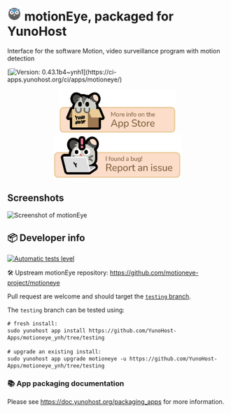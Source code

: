 <!--
N.B.: This README was automatically generated by <https://github.com/YunoHost/apps_tools/blob/main/readme_generator>
It shall NOT be edited by hand.
-->

<h1>
  <img src="https://raw.githubusercontent.com/YunoHost/apps/main/logos/motioneye.png" width="32px" alt="Logo of motionEye">
  motionEye, packaged for YunoHost
</h1>

Interface for the software Motion, video surveillance program with motion detection

[![Version: 0.43.1b4~ynh1](https://img.shields.io/badge/Version-0.43.1b4~ynh1-rgb(18,138,11)?style=for-the-badge)](https://ci-apps.yunohost.org/ci/apps/motioneye/)

<div align="center">
<a href="https://apps.yunohost.org/app/motioneye"><img height="100px" src="https://github.com/YunoHost/yunohost-artwork/raw/refs/heads/main/badges/neopossum-badges/badge_more_info_on_the_appstore.svg"/></a>
<a href="https://github.com/YunoHost-Apps/motioneye_ynh/issues"><img height="100px" src="https://github.com/YunoHost/yunohost-artwork/raw/refs/heads/main/badges/neopossum-badges/badge_report_an_issue.svg"/></a>
</div>


## Screenshots
![Screenshot of motionEye](./doc/screenshots/example.png)

## 📦 Developer info

[![Automatic tests level](https://apps.yunohost.org/badge/cilevel/motioneye)](https://ci-apps.yunohost.org/ci/apps/motioneye/)

🛠️ Upstream motionEye repository: <https://github.com/motioneye-project/motioneye>

Pull request are welcome and should target the [`testing` branch](https://github.com/YunoHost-Apps/motioneye_ynh/tree/testing).

The `testing` branch can be tested using:
```
# fresh install:
sudo yunohost app install https://github.com/YunoHost-Apps/motioneye_ynh/tree/testing

# upgrade an existing install:
sudo yunohost app upgrade motioneye -u https://github.com/YunoHost-Apps/motioneye_ynh/tree/testing
```

### 📚 App packaging documentation

Please see <https://doc.yunohost.org/packaging_apps> for more information.